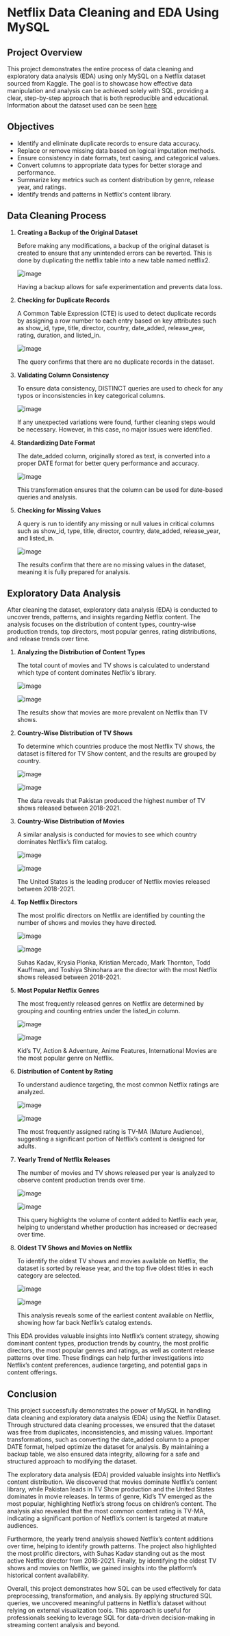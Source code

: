 # **Netflix Data Cleaning and EDA Using MySQL**

## **Project Overview**

This project demonstrates the entire process of data cleaning and exploratory data analysis (EDA) using only MySQL on a Netflix dataset sourced from Kaggle. The goal is to showcase how effective data manipulation and analysis can be achieved solely with SQL, providing a clear, step-by-step approach that is both reproducible and educational. Information about the dataset used can be seen [here](https://www.kaggle.com/datasets/ariyoomotade/netflix-data-cleaning-analysis-and-visualization)

## **Objectives**

- Identify and eliminate duplicate records to ensure data accuracy.
- Replace or remove missing data based on logical imputation methods.
- Ensure consistency in date formats, text casing, and categorical values.
- Convert columns to appropriate data types for better storage and performance.
- Summarize key metrics such as content distribution by genre, release year, and ratings.
- Identify trends and patterns in Netflix's content library.

## Data Cleaning Process

1. **Creating a Backup of the Original Dataset**

   Before making any modifications, a backup of the original dataset is created to ensure that any unintended errors can be reverted. This is done by duplicating the netflix table into a new table named netflix2.

   ![image](https://github.com/user-attachments/assets/b056dafe-be38-4bc0-96d6-ee0e8e7071e5)

   Having a backup allows for safe experimentation and prevents data loss.

2. **Checking for Duplicate Records**

   A Common Table Expression (CTE) is used to detect duplicate records by assigning a row number to each entry based on key attributes such as show_id, type, title, director, country, date_added, release_year, rating, duration, and listed_in.

   ![image](https://github.com/user-attachments/assets/c615a07a-876f-40f7-b3d5-bb7a393fc161)

   The query confirms that there are no duplicate records in the dataset.

3. **Validating Column Consistency**

   To ensure data consistency, DISTINCT queries are used to check for any typos or inconsistencies in key categorical columns.

   ![image](https://github.com/user-attachments/assets/fdbecef2-68ed-40a2-9a88-aa129ef40b82)

   If any unexpected variations were found, further cleaning steps would be necessary. However, in this case, no major issues were identified.

4. **Standardizing Date Format**

   The date_added column, originally stored as text, is converted into a proper DATE format for better query performance and accuracy.

   ![image](https://github.com/user-attachments/assets/37a47481-bd3b-4277-b2c3-37a0ace339ba)

   This transformation ensures that the column can be used for date-based queries and analysis.

5. **Checking for Missing Values**

   A query is run to identify any missing or null values in critical columns such as show_id, type, title, director, country, date_added, release_year, and listed_in.

   ![image](https://github.com/user-attachments/assets/1e0890af-37fc-4edd-982f-be7ec537f203)

   The results confirm that there are no missing values in the dataset, meaning it is fully prepared for analysis.

## **Exploratory Data Analysis**

After cleaning the dataset, exploratory data analysis (EDA) is conducted to uncover trends, patterns, and insights regarding Netflix content. The analysis focuses on the distribution of content types, country-wise production trends, top directors, most popular genres, rating distributions, and release trends over time.

1. **Analyzing the Distribution of Content Types**

   The total count of movies and TV shows is calculated to understand which type of content dominates Netflix's library.

   ![image](https://github.com/user-attachments/assets/d8cf2f57-151b-45f7-a7df-54f74c33869b)

   ![image](https://github.com/user-attachments/assets/4a398b88-2e6d-496b-a031-aea57889df51)

   The results show that movies are more prevalent on Netflix than TV shows.

2. **Country-Wise Distribution of TV Shows**

   To determine which countries produce the most Netflix TV shows, the dataset is filtered for TV Show content, and the results are grouped by country.

   ![image](https://github.com/user-attachments/assets/af3e012f-28b6-499e-847d-d494e8098b59)

   ![image](https://github.com/user-attachments/assets/a9fc87e2-bb31-4a26-8649-ac63ef05347b)

   The data reveals that Pakistan produced the highest number of TV shows released between 2018-2021.

3. **Country-Wise Distribution of Movies**

   A similar analysis is conducted for movies to see which country dominates Netflix’s film catalog.

   ![image](https://github.com/user-attachments/assets/00100af1-9799-4d57-a409-32a5a480dcc4)

   ![image](https://github.com/user-attachments/assets/27745ce4-4a9b-43f8-b3f6-c9ff1804b290)

   The United States is the leading producer of Netflix movies released between 2018-2021.

4. **Top Netflix Directors**

   The most prolific directors on Netflix are identified by counting the number of shows and movies they have directed.

   ![image](https://github.com/user-attachments/assets/6778d944-319c-4be4-991c-79ae52655a69)

   ![image](https://github.com/user-attachments/assets/0a67eb18-4719-45bf-9372-cdd01eb71ebe)

   Suhas Kadav, Krysia Plonka, Kristian Mercado, Mark Thornton, Todd Kauffman, and Toshiya Shinohara are the director with the most Netflix shows released between 2018-2021.

5. **Most Popular Netflix Genres**

   The most frequently released genres on Netflix are determined by grouping and counting entries under the listed_in column.

   ![image](https://github.com/user-attachments/assets/d16d070f-9f32-4fec-bb53-dc10f5dfc614)

   ![image](https://github.com/user-attachments/assets/9252824d-fafb-4f04-9041-901d4304d86a)

   Kid’s TV, Action & Adventure, Anime Features, International Movies are the most popular genre on Netflix.

6. **Distribution of Content by Rating**

   To understand audience targeting, the most common Netflix ratings are analyzed.

   ![image](https://github.com/user-attachments/assets/d5084c69-5b0d-4a36-895e-5d4c80c23a26)

   ![image](https://github.com/user-attachments/assets/88c4aab6-6fec-4246-81a6-83f937534686)

   The most frequently assigned rating is TV-MA (Mature Audience), suggesting a significant portion of Netflix’s content is designed for adults.

7. **Yearly Trend of Netflix Releases**

   The number of movies and TV shows released per year is analyzed to observe content production trends over time.

   ![image](https://github.com/user-attachments/assets/4125d13a-46bf-471c-9ef9-8ee713593f15)

   ![image](https://github.com/user-attachments/assets/33ba7d45-18e5-4179-a466-edb0853b1475)

   This query highlights the volume of content added to Netflix each year, helping to understand whether production has increased or decreased over time.

8. **Oldest TV Shows and Movies on Netflix**

   To identify the oldest TV shows and movies available on Netflix, the dataset is sorted by release year, and the top five oldest titles in each category are selected.

   ![image](https://github.com/user-attachments/assets/37ac28ea-a576-4b9f-a99d-1796004dfe97)

   ![image](https://github.com/user-attachments/assets/1af4f818-e187-4bc6-a683-d720e3f4696b)

   This analysis reveals some of the earliest content available on Netflix, showing how far back Netflix’s catalog extends.

This EDA provides valuable insights into Netflix’s content strategy, showing dominant content types, production trends by country, the most prolific directors, the most popular genres and ratings, as well as content release patterns over time. These findings can help further investigations into Netflix’s content preferences, audience targeting, and potential gaps in content offerings.

## **Conclusion**

This project successfully demonstrates the power of MySQL in handling data cleaning and exploratory data analysis (EDA) using the Netflix Dataset. Through structured data cleaning processes, we ensured that the dataset was free from duplicates, inconsistencies, and missing values. Important transformations, such as converting the date_added column to a proper DATE format, helped optimize the dataset for analysis. By maintaining a backup table, we also ensured data integrity, allowing for a safe and structured approach to modifying the dataset.

The exploratory data analysis (EDA) provided valuable insights into Netflix’s content distribution. We discovered that movies dominate Netflix’s content library, while Pakistan leads in TV Show production and the United States dominates in movie releases. In terms of genre, Kid’s TV emerged as the most popular, highlighting Netflix’s strong focus on children’s content. The analysis also revealed that the most common content rating is TV-MA, indicating a significant portion of Netflix’s content is targeted at mature audiences.

Furthermore, the yearly trend analysis showed Netflix’s content additions over time, helping to identify growth patterns. The project also highlighted the most prolific directors, with Suhas Kadav standing out as the most active Netflix director from 2018-2021. Finally, by identifying the oldest TV shows and movies on Netflix, we gained insights into the platform’s historical content availability.

Overall, this project demonstrates how SQL can be used effectively for data preprocessing, transformation, and analysis. By applying structured SQL queries, we uncovered meaningful patterns in Netflix’s dataset without relying on external visualization tools. This approach is useful for professionals seeking to leverage SQL for data-driven decision-making in streaming content analysis and beyond.






















